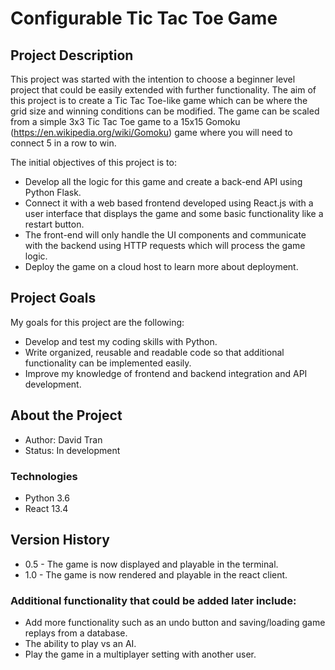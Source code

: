 # Configurable Tic Tac Toe Game
## Project Description
This project was started with the intention to choose a beginner level project that could be easily extended with further functionality. The aim of this project is to create a Tic Tac Toe-like game which can be where the grid size and winning conditions can be modified. The game can be scaled from a simple 3x3 Tic Tac Toe game to a 15x15 Gomoku (https://en.wikipedia.org/wiki/Gomoku) game where you will need to connect 5 in a row to win. 

The initial objectives of this project is to:
- Develop all the logic for this game and create a back-end API using Python Flask.
- Connect it with a web based frontend developed using React.js with a user interface that displays the game and some basic functionality like a restart button.
- The front-end will only handle the UI components and communicate with the backend using HTTP requests which will process the game logic.
- Deploy the game on a cloud host to learn more about deployment.

## Project Goals
My goals for this project are the following:
- Develop and test my coding skills with Python.
- Write organized, reusable and readable code so that additional functionality can be implemented easily.
- Improve my knowledge of frontend and backend integration and API development.

## About the Project
- Author: David Tran
- Status: In development
### Technologies
- Python 3.6
- React 13.4

## Version History
- 0.5 - The game is now displayed and playable in the terminal.
- 1.0 - The game is now rendered and playable in the react client.

### Additional functionality that could be added later include:
- Add more functionality such as an undo button and saving/loading game replays from a database.
- The ability to play vs an AI.
- Play the game in a multiplayer setting with another user.
